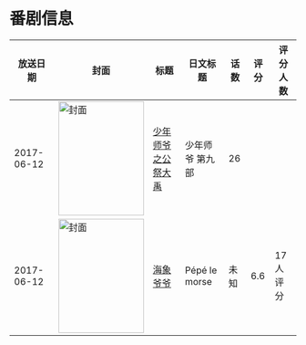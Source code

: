 # 番剧信息

|放送日期|封面|标题|日文标题|话数|评分|评分人数|
|---|---|---|---|---|---|---|
|2017-06-12|<img src="//lain.bgm.tv/pic/cover/c/f7/6b/247632_1G1P4.jpg" alt="封面" style="width:150px;height:200px;object-fit:cover;">|[少年师爷之公祭大禹](https://bangumi.tv/subject/247632)|少年师爷 第九部|26|||
|2017-06-12|<img src="//lain.bgm.tv/pic/cover/c/40/ab/267266_LT8HK.jpg" alt="封面" style="width:150px;height:200px;object-fit:cover;">|[海象爷爷](https://bangumi.tv/subject/267266)|Pépé le morse|未知|6.6|17人评分|
